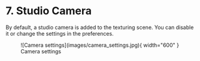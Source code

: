 # 7. Studio Camera

By default, a studio camera is added to the texturing scene. You can disable it or change the settings in the preferences.


<figure markdown>
  ![Camera settings](images/camera_settings.jpg){ width="600" } 
  <figcaption>Camera settings</figcaption>
</figure>
